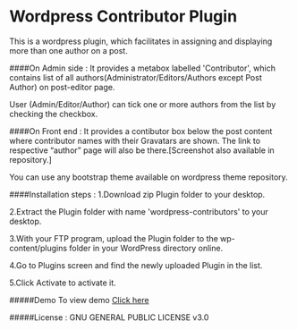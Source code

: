 # Wordpress Contributor Plugin
This is a wordpress plugin, which facilitates in assigning and displaying more than one author on a post.

####On Admin side :
It provides a metabox labelled 'Contributor', which contains list of all authors(Administrator/Editors/Authors except Post Author) on post-editor page.

User (Admin/Editor/Author) can tick one or more authors from the list by checking the checkbox.

####On Front end :
It provides a contibutor box below the post content where contributor names with their Gravatars are shown.
The link to respective “author” page will also be there.[Screenshot also available in repository.]

You can use any bootstrap theme available on wordpress theme repository.

####Installation steps :
1.Download zip Plugin folder to your desktop.

2.Extract the Plugin folder with name 'wordpress-contributors' to your desktop.

3.With your FTP program, upload the Plugin folder to the wp-content/plugins folder in your WordPress directory online.

4.Go to Plugins screen and find the newly uploaded Plugin in the list.

5.Click Activate to activate it. 

#####Demo
To view demo [Click here](http://www.prajaktag.byethost7.com/hello-world/)

#####License :
GNU GENERAL PUBLIC LICENSE v3.0

